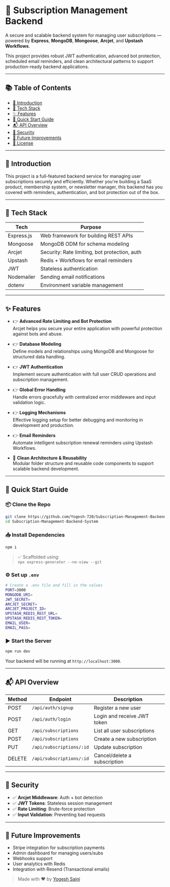 
# 🧠 Subscription Management Backend

A secure and scalable backend system for managing user subscriptions — powered by **Express**, **MongoDB**, **Mongoose**, **Arcjet**, and **Upstash Workflows**.

This project provides robust JWT authentication, advanced bot protection, scheduled email reminders, and clean architectural patterns to support production-ready backend applications.

---

## 📚 Table of Contents

- [🧠 Introduction](#-introduction)
- [🚀 Tech Stack](#-tech-stack)
- [✨ Features](#-features)
- [🚀 Quick Start Guide](#-quick-start-guide)
- [📬 API Overview](#-api-overview)
- [🔐 Security](#-security)
- [🧠 Future Improvements](#-future-improvements)
- [📄 License](#-license)

---

## 🧠 Introduction

This project is a full-featured backend service for managing user subscriptions securely and efficiently. Whether you're building a SaaS product, membership system, or newsletter manager, this backend has you covered with reminders, authentication, and bot protection out of the box.

---

## 🚀 Tech Stack

| Tech        | Purpose                                       |
|-------------|-----------------------------------------------|
| Express.js  | Web framework for building REST APIs          |
| Mongoose    | MongoDB ODM for schema modeling               |
| Arcjet      | Security: Rate limiting, bot protection, auth |
| Upstash     | Redis + Workflows for email reminders         |
| JWT         | Stateless authentication                      |
| Nodemailer  | Sending email notifications                   |
| dotenv      | Environment variable management               |

---

## ✨ Features

- 👉 **Advanced Rate Limiting and Bot Protection**  
  Arcjet helps you secure your entire application with powerful protection against bots and abuse.

- 👉 **Database Modeling**  
  Define models and relationships using MongoDB and Mongoose for structured data handling.

- 👉 **JWT Authentication**  
  Implement secure authentication with full user CRUD operations and subscription management.

- 👉 **Global Error Handling**  
  Handle errors gracefully with centralized error middleware and input validation logic.

- 👉 **Logging Mechanisms**  
  Effective logging setup for better debugging and monitoring in development and production.

- 👉 **Email Reminders**  
  Automate intelligent subscription renewal reminders using Upstash Workflows.

- 🧩 **Clean Architecture & Reusability**  
  Modular folder structure and reusable code components to support scalable backend development.

---

## 🚀 Quick Start Guide

### 📦 Clone the Repo

```bash
git clone https://github.com/Yogesh-720/Subscription-Management-Backend-System.git
cd Subscription-Management-Backend-System
```

### 📥 Install Dependencies

```bash
npm i
```

> ✅ Scaffolded using:  
> `npx express-generator --no-view --git`

### ⚙️ Set up `.env`

```bash
# Create a .env file and fill in the values
PORT=3000
MONGODB_URI=
JWT_SECRET=
ARCJET_SECRET=
ARCJET_PROJECT_ID=
UPSTASH_REDIS_REST_URL=
UPSTASH_REDIS_REST_TOKEN=
EMAIL_USER=
EMAIL_PASS=
```

### ▶️ Start the Server

```bash
npm run dev
```

Your backend will be running at `http://localhost:3000`.

---

## 📬 API Overview

| Method | Endpoint               | Description                       |
|--------|------------------------|-----------------------------------|
| POST   | `/api/auth/signup`     | Register a new user               |
| POST   | `/api/auth/login`      | Login and receive JWT token       |
| GET    | `/api/subscriptions`   | List all user subscriptions       |
| POST   | `/api/subscriptions`   | Create a new subscription         |
| PUT    | `/api/subscriptions/:id` | Update subscription              |
| DELETE | `/api/subscriptions/:id` | Cancel/delete a subscription     |

---

## 🔐 Security

- ✅ **Arcjet Middleware**: Auth + bot detection
- ✅ **JWT Tokens**: Stateless session management
- ✅ **Rate Limiting**: Brute-force protection
- ✅ **Input Validation**: Preventing bad requests

---

## 🧠 Future Improvements

- Stripe integration for subscription payments
- Admin dashboard for managing users/subs
- Webhooks support
- User analytics with Redis
- Integration with Resend (Transactional emails)


> Made with ❤️ by [Yogesh Saini](https://github.com/Yogesh-720)
